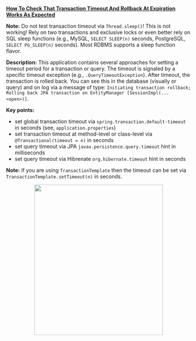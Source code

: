 **[How To Check That Transaction Timeout And Rollback At Expiration Works As Expected](https://github.com/AnghelLeonard/Hibernate-SpringBoot/tree/master/HibernateSpringBootTransactionTimeout)**
 
**Note:** Do not test transaction timeout via `Thread.sleep()`! This is not working! Rely on two transactions and exclusive locks or even better rely on SQL sleep functions (e.g., MySQL, `SELECT SLEEP(n)` seconds, PostgreSQL, `SELECT PG_SLEEP(n)` seconds). Most RDBMS supports a sleep function flavor.

**Description:** This application contains several approaches for setting a timeout period for a transaction or query. The timeout is signaled by a specific timeout exception (e.g., `.QueryTimeoutException`). After timeout, the transaction is rolled back. You can see this in the database (visually or query) and on log via a message of type: `Initiating transaction rollback; Rolling back JPA transaction on EntityManager [SessionImpl(... <open>)]`.

**Key points:**
- set global transaction timeout via `spring.transaction.default-timeout` in seconds (see, `application.properties`)
- set transaction timeout at method-level or class-level via `@Transactional(timeout = n)` in seconds
- set query timeout via JPA `javax.persistence.query.timeout` hint in milliseconds
- set query timeout via Hibrenate `org.hibernate.timeout` hint in seconds
     
**Note:** If you are using `TransactionTemplate` then the timeout can be set via `TransactionTemplate.setTimeout(n)` in seconds.

<a href="https://leanpub.com/java-persistence-performance-illustrated-guide"><p align="center"><img src="https://github.com/AnghelLeonard/Hibernate-SpringBoot/blob/master/Java%20Persistence%20Performance%20Illustrated%20Guide.jpg" height="410" width="350"/></p></a>
